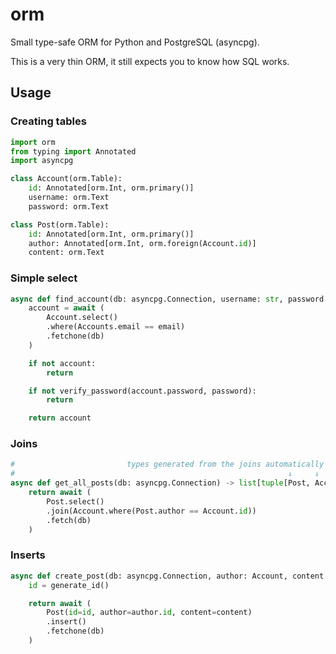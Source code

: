 # orm

Small type-safe ORM for Python and PostgreSQL (asyncpg).

This is a very thin ORM, it still expects you to know how SQL works.

## Usage


### Creating tables
```python
import orm
from typing import Annotated
import asyncpg

class Account(orm.Table):
    id: Annotated[orm.Int, orm.primary()]
    username: orm.Text
    password: orm.Text

class Post(orm.Table):
    id: Annotated[orm.Int, orm.primary()]
    author: Annotated[orm.Int, orm.foreign(Account.id)]
    content: orm.Text
```
### Simple select

```python
async def find_account(db: asyncpg.Connection, username: str, password: str) -> Account | None:
    account = await (
        Account.select()
        .where(Accounts.email == email)
        .fetchone(db)
    )

    if not account:
        return

    if not verify_password(account.password, password):
        return

    return account
```

### Joins
```python
#                         types generated from the joins automatically
#                                                             ↓     ↓
async def get_all_posts(db: asyncpg.Connection) -> list[tuple[Post, Account]]:
    return await (
        Post.select()
        .join(Account.where(Post.author == Account.id))
        .fetch(db)
    )
```

### Inserts
```python
async def create_post(db: asyncpg.Connection, author: Account, content: str) -> Post:
    id = generate_id()

    return await (
        Post(id=id, author=author.id, content=content)
        .insert()
        .fetchone(db)
    )
```
